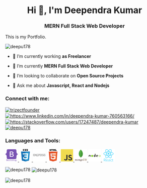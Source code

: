 <h1 align="center">Hi 👋, I'm Deependra Kumar</h1>
<h3 align="center">MERN Full Stack Web Developer</h3>
<a style="text-decoration:none;" href="https://deependra-portfolio.netlify.app/">This is my Portfolio. </a>

<p align="left"> <img src="https://komarev.com/ghpvc/?username=deepu178&label=Profile%20views&color=0e75b6&style=flat" alt="deepu178" /> </p>

- 🔭 I’m currently working **as Freelancer**

- 🌱 I’m currently **MERN Full Stack Web Developer**

- 👯 I’m looking to collaborate on **Open Source Projects**

- 💬 Ask me about **Javascript, React and Nodejs**

<h3 align="left">Connect with me:</h3>
<p align="left">
<a href="https://twitter.com/trizectfounder" target="blank"><img align="center" src="https://raw.githubusercontent.com/rahuldkjain/github-profile-readme-generator/master/src/images/icons/Social/twitter.svg" alt="trizectfounder" height="30" width="40" /></a>
<a href="https://linkedin.com/in/https://www.linkedin.com/in/deependra-kumar-760563166/" target="blank"><img align="center" src="https://raw.githubusercontent.com/rahuldkjain/github-profile-readme-generator/master/src/images/icons/Social/linked-in-alt.svg" alt="https://www.linkedin.com/in/deependra-kumar-760563166/" height="30" width="40" /></a>
<a href="https://stackoverflow.com/users/https://stackoverflow.com/users/17247487/deependra-kumar" target="blank"><img align="center" src="https://raw.githubusercontent.com/rahuldkjain/github-profile-readme-generator/master/src/images/icons/Social/stack-overflow.svg" alt="https://stackoverflow.com/users/17247487/deependra-kumar" height="30" width="40" /></a>
<a href="https://www.codechef.com/users/deepu178" target="blank"><img align="center" src="https://cdn.jsdelivr.net/npm/simple-icons@3.1.0/icons/codechef.svg" alt="deepu178" height="30" width="40" /></a>
</p>

<h3 align="left">Languages and Tools:</h3>
<p align="left"> <a href="https://getbootstrap.com" target="_blank" rel="noreferrer"> <img src="https://raw.githubusercontent.com/devicons/devicon/master/icons/bootstrap/bootstrap-plain-wordmark.svg" alt="bootstrap" width="40" height="40"/> </a> <a href="https://www.w3schools.com/css/" target="_blank" rel="noreferrer"> <img src="https://raw.githubusercontent.com/devicons/devicon/master/icons/css3/css3-original-wordmark.svg" alt="css3" width="40" height="40"/> </a> <a href="https://expressjs.com" target="_blank" rel="noreferrer"> <img src="https://raw.githubusercontent.com/devicons/devicon/master/icons/express/express-original-wordmark.svg" alt="express" width="40" height="40"/> </a> <a href="https://www.w3.org/html/" target="_blank" rel="noreferrer"> <img src="https://raw.githubusercontent.com/devicons/devicon/master/icons/html5/html5-original-wordmark.svg" alt="html5" width="40" height="40"/> </a> <a href="https://developer.mozilla.org/en-US/docs/Web/JavaScript" target="_blank" rel="noreferrer"> <img src="https://raw.githubusercontent.com/devicons/devicon/master/icons/javascript/javascript-original.svg" alt="javascript" width="40" height="40"/> </a> <a href="https://www.mongodb.com/" target="_blank" rel="noreferrer"> <img src="https://raw.githubusercontent.com/devicons/devicon/master/icons/mongodb/mongodb-original-wordmark.svg" alt="mongodb" width="40" height="40"/> </a> <a href="https://nodejs.org" target="_blank" rel="noreferrer"> <img src="https://raw.githubusercontent.com/devicons/devicon/master/icons/nodejs/nodejs-original-wordmark.svg" alt="nodejs" width="40" height="40"/> </a> <a href="https://reactjs.org/" target="_blank" rel="noreferrer"> <img src="https://raw.githubusercontent.com/devicons/devicon/master/icons/react/react-original-wordmark.svg" alt="react" width="40" height="40"/> </a> </p>

<p><img align="left" src="https://github-readme-stats.vercel.app/api/top-langs?username=deepu178&show_icons=true&locale=en&layout=compact" alt="deepu178" /></p>

<p>&nbsp;<img align="center" src="https://github-readme-stats.vercel.app/api?username=deepu178&show_icons=true&locale=en" alt="deepu178" /></p>

<p><img align="center" src="https://github-readme-streak-stats.herokuapp.com/?user=deepu178&" alt="deepu178" /></p>
